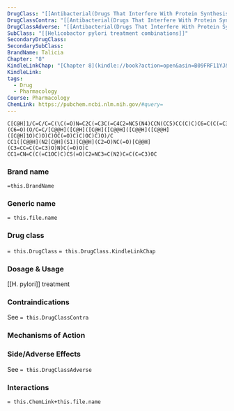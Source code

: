 ```yaml
---
DrugClass: "[[Antibacterial(Drugs That Interfere With Protein Synthesis)]]"
DrugClassContra: "[[Antibacterial(Drugs That Interfere With Protein Synthesis) Template#Contraindications]]"
DrugClassAdverse: "[[Antibacterial(Drugs That Interfere With Protein Synthesis) Template#Side/Adverse Effects]]"
SubClass: "[[Helicobactor pylori treatment combinations]]"
SecondaryDrugClass: 
SecondarySubClass: 
BrandName: Talicia
Chapter: "8"
KindleLinkChap: "[Chapter 8](kindle://book?action=open&asin=B09FRF11YJ&location=4155)"
KindleLink: 
tags:
  - Drug
  - Pharmacology
Course: Pharmacology
ChemLink: https://pubchem.ncbi.nlm.nih.gov/#query=
---
```

```smiles
C[C@H]1/C=C/C=C(\C(=O)N=C2C(=C3C(=C4C2=NC5(N4)CCN(CC5)CC(C)C)C6=C(C(=C3O)C)O[C@@](C6=O)(O/C=C/[C@@H]([C@H]([C@H]([C@@H]([C@@H]([C@@H]([C@H]1O)C)O)C)OC(=O)C)C)OC)C)O)/C
CC1([C@@H](N2[C@H](S1)[C@@H](C2=O)NC(=O)[C@@H](C3=CC=C(C=C3)O)N)C(=O)O)C
CC1=CN=C(C(=C1OC)C)CS(=O)C2=NC3=C(N2)C=C(C=C3)OC
```

### Brand name
`=this.BrandName`

### Generic name
`= this.file.name`

### Drug class 
`= this.DrugClass`
	`= this.DrugClass.KindleLinkChap`

### Dosage & Usage
[[H. pylori]] treatment 

### Contraindications
See `= this.DrugClassContra`

### Mechanisms of Action

### Side/Adverse Effects
See `= this.DrugClassAdverse`

### Interactions


`= this.ChemLink+this.file.name`